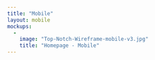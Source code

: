 ```yaml
---
title: "Mobile"
layout: mobile
mockups:
  -
    image: "Top-Notch-Wireframe-mobile-v3.jpg"
    title: "Homepage - Mobile"
---
```

